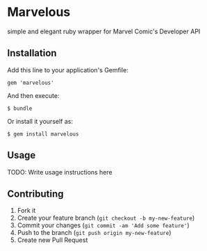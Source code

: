 # Marvelous

simple and elegant ruby wrapper for Marvel Comic's Developer API

## Installation

Add this line to your application's Gemfile:

    gem 'marvelous'

And then execute:

    $ bundle

Or install it yourself as:

    $ gem install marvelous

## Usage

TODO: Write usage instructions here

## Contributing

1. Fork it
2. Create your feature branch (`git checkout -b my-new-feature`)
3. Commit your changes (`git commit -am 'Add some feature'`)
4. Push to the branch (`git push origin my-new-feature`)
5. Create new Pull Request
